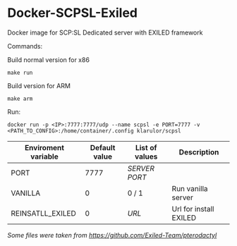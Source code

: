 # Docker-SCPSL-Exiled
Docker image for SCP:SL Dedicated server with EXILED framework

Commands:

  Build normal version for x86 
  ```
  make run 
  ```
  Build version for ARM 
  ```
  make arm
  ```
  Run:
  ```
  docker run -p <IP>:7777:7777/udp --name scpsl -e PORT=7777 -v <PATH_TO_CONFIG>:/home/container/.config klarulor/scpsl
  ```
| Enviroment variable | Default value | List of values | Description            |
|---------------------|---------------|----------------|------------------------|
| PORT                | 7777          | *SERVER PORT*  |                        |
| VANILLA             | 0             | 0 / 1          | Run vanilla server     |
| REINSATLL_EXILED    | 0             | *URL*          | Url for install EXILED |

*Some files were taken from https://github.com/Exiled-Team/pterodactyl*